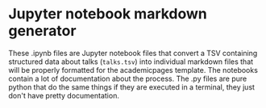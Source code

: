 # Jupyter notebook markdown generator

These .ipynb files are Jupyter notebook files that convert a TSV containing structured data about talks (`talks.tsv`) into individual markdown files that will be properly formatted for the academicpages template. The notebooks contain a lot of documentation about the process. The .py files are pure python that do the same things if they are executed in a terminal, they just don't have pretty documentation.

